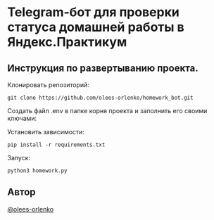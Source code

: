 # Telegram-бот для проверки статуса домашней работы в Яндекс.Практикум

## Инструкция по развертыванию проекта.
Клонировать репозиторий:
```
git clone https://github.com/olees-orlenko/homework_bot.git
```

Создать файл .env в папке корня проекта и заполнить его своими ключами:

Установить зависимости:
```
pip install -r requirements.txt
```

Запуск:
```
python3 homework.py
```

## Автор
[@olees-orlenko](https://github.com/olees-orlenko)
